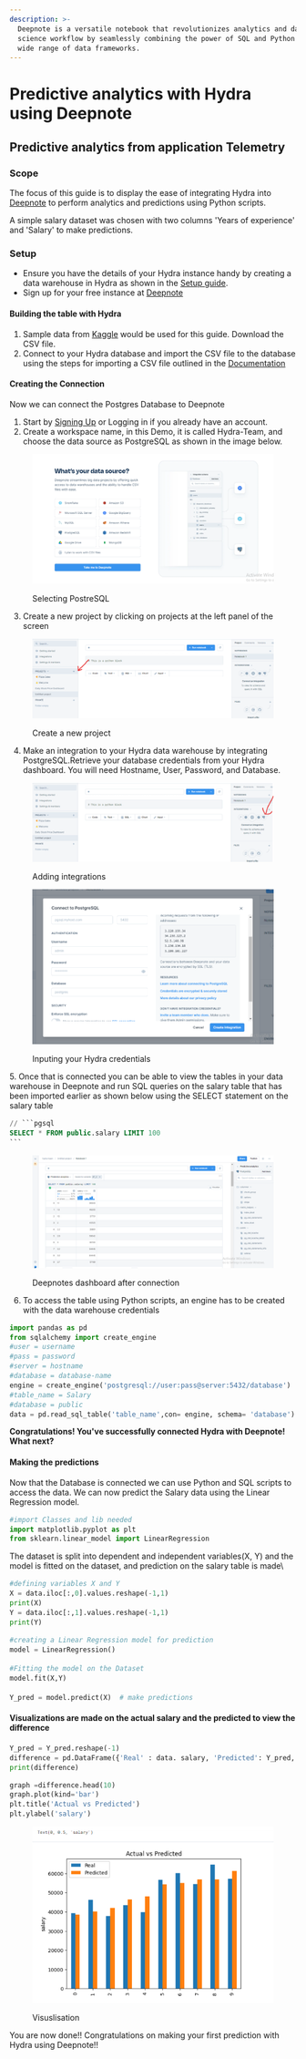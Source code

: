 ```yaml
---
description: >-
  Deepnote is a versatile notebook that revolutionizes analytics and data
  science workflow by seamlessly combining the power of SQL and Python with a
  wide range of data frameworks.
---
```


# Predictive analytics with Hydra using Deepnote

## Predictive analytics from application Telemetry



### Scope

The focus of this guide is to display the ease of integrating Hydra into [Deepnote](https://deepnote.com/docs) to perform analytics and predictions using Python scripts.

A simple salary dataset was chosen with two columns 'Years of experience' and 'Salary' to make predictions.

### Setup

* Ensure you have the details of your Hydra instance handy by creating a data warehouse in Hydra as shown in the [Setup guide](https://docs.hydra.so/getting-started/setup-guide).
* Sign up for your free instance at [Deepnote](https://deepnote.com/sign-up)

#### Building the table with Hydra

1. Sample data from [Kaggle](https://www.kaggle.com/datasets/rsadiq/salary) would be used for this guide. Download the CSV file.
2. Connect to your Hydra database and import the CSV file to the database using the steps for importing a CSV file outlined in the [Documentation](https://docs.hydra.so/centralize-data/load/from-local-csv-file)

#### Creating the Connection

Now we can connect the Postgres Database to Deepnote

1. Start by [Signing Up](https://deepnote.com/sign-up) or Logging in if you already have an account.
2. Create a workspace name, in this Demo, it is called Hydra-Team, and choose the data source as PostgreSQL as shown in the image below.

<figure><img src="../.gitbook/assets/datasource.png" alt=""><figcaption><p>Selecting PostreSQL</p></figcaption></figure>

3. Create a new project by clicking on projects at the left panel of the screen

<figure><img src="../.gitbook/assets/create project.png" alt=""><figcaption><p>Create a new project</p></figcaption></figure>

4. Make an integration to your Hydra data warehouse by integrating PostgreSQL.Retrieve your database credentials from your Hydra dashboard. You will need Hostname, User, Password, and Database.

<figure><img src="../.gitbook/assets/Integrating postgres.png" alt=""><figcaption><p>Adding integrations</p></figcaption></figure>

<figure><img src="../.gitbook/assets/connecting postgres.png" alt=""><figcaption><p>Inputing your Hydra credentials</p></figcaption></figure>

5\. Once that is connected you can be able to view the tables in your data warehouse in Deepnote and run SQL queries on the salary table that has been imported earlier as shown below using the SELECT statement on the salary table

````sql
// ```pgsql
SELECT * FROM public.salary LIMIT 100
```
````

<figure><img src="../.gitbook/assets/Hydra dashboard.png" alt=""><figcaption><p>Deepnotes dashboard after connection</p></figcaption></figure>

6. To access the table using Python scripts, an engine has to be created with the data warehouse credentials

```python
import pandas as pd
from sqlalchemy import create_engine
#user = username
#pass = password
#server = hostname
#database = database-name
engine = create_engine('postgresql://user:pass@server:5432/database')
#table_name = Salary
#database = public
data = pd.read_sql_table('table_name',con= engine, schema= 'database')
```

**Congratulations! You've successfully connected Hydra with Deepnote! What next?**

#### Making the predictions

Now that the Database is connected we can use Python and SQL scripts to access the data. We can now predict the Salary data using the Linear Regression model.&#x20;

```python
#import Classes and lib needed
import matplotlib.pyplot as plt
from sklearn.linear_model import LinearRegression

```

The dataset is split into dependent and independent variables(X, Y) and the model is fitted on the dataset, and prediction on the salary table  is made\


```python
#defining variables X and Y
X = data.iloc[:,0].values.reshape(-1,1)
print(X)
Y = data.iloc[:,1].values.reshape(-1,1)
print(Y)
```

```python
#creating a Linear Regression model for prediction
model = LinearRegression()

#Fitting the model on the Dataset
model.fit(X,Y)

Y_pred = model.predict(X)  # make predictions

```



#### Visualizations are made on the actual salary and the predicted to view the difference

```python
Y_pred = Y_pred.reshape(-1)
difference = pd.DataFrame({'Real' : data. salary, 'Predicted': Y_pred, })
print(difference)
```

```python
graph =difference.head(10)
graph.plot(kind='bar')
plt.title('Actual vs Predicted')
plt.ylabel('salary')
```

<figure><img src="../.gitbook/assets/Output.png" alt="" width="464"><figcaption><p>Visuslisation</p></figcaption></figure>

You are now done!! Congratulations on making your first prediction with Hydra using Deepnote!!
